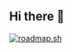 ## Hi there 👋

[![roadmap.sh](https://roadmap.sh/card/wide/672f146031d65c235d946133?variant=light&roadmaps=full-stack%2Cbackend%2Cfrontend)](https://roadmap.sh)
